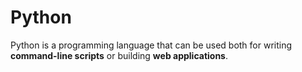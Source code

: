 # Python
Python is a programming language that can be used both for writing **command-line scripts** or building **web applications**.







    

    